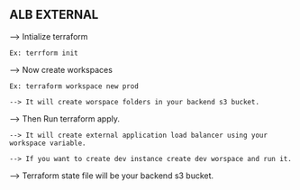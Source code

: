 ALB EXTERNAL
--------------

--> Intialize terraform
    
    Ex: terrform init
    
--> Now create workspaces

    Ex: terraform workspace new prod

    --> It will create worspace folders in your backend s3 bucket.

--> Then Run terraform apply.

    --> It will create external application load balancer using your workspace variable.
   
    --> If you want to create dev instance create dev worspace and run it.

--> Terraform state file will be your backend s3 bucket.
